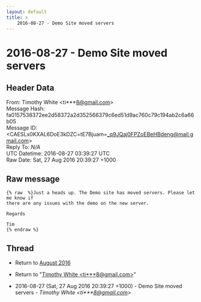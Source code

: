 ```yaml
---
layout: default
title: >
    2016-08-27 - Demo Site moved servers
---
```


# 2016-08-27 - Demo Site moved servers

## Header Data

From: Timothy White \<ti***8@gmail.com\><br>
Message Hash: fa0157538372ee2d58372a2d352566379c6ed51d9ac760c79c194ab2c6a66b05<br>
Message ID: \<CAESLx0KXAL6DoE3kDZC=tE7Bjuam=_q9JQaj0FPZoEBeHBdeng@mail.gmail.com\><br>
Reply To: _N/A_<br>
UTC Datetime: 2016-08-27 03:39:27 UTC<br>
Raw Date: Sat, 27 Aug 2016 20:39:27 +1000<br>

## Raw message

```
{% raw  %}Just a heads up. The Demo site has moved servers. Please let me know if
there are any issues with the demo on the new server.

Regards

Tim
{% endraw %}
```

## Thread

+ Return to [August 2016](/archive/2016/08)

+ Return to "[Timothy White <ti***8<span>@</span>gmail.com>](/authors/ti___8_at_gmail_com)"

+ 2016-08-27 (Sat, 27 Aug 2016 20:39:27 +1000) - Demo Site moved servers - _Timothy White \<ti***8@gmail.com\>_

